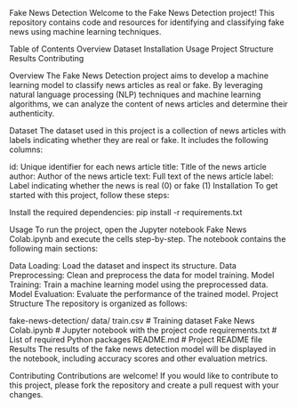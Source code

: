 Fake News Detection
Welcome to the Fake News Detection project! This repository contains code and resources for identifying and classifying fake news using machine learning techniques.

Table of Contents
Overview
Dataset
Installation
Usage
Project Structure
Results
Contributing

Overview
The Fake News Detection project aims to develop a machine learning model to classify news articles as real or fake. By leveraging natural language processing (NLP) techniques and machine learning algorithms, we can analyze the content of news articles and determine their authenticity.

Dataset
The dataset used in this project is a collection of news articles with labels indicating whether they are real or fake. It includes the following columns:

id: Unique identifier for each news article
title: Title of the news article
author: Author of the news article
text: Full text of the news article
label: Label indicating whether the news is real (0) or fake (1)
Installation
To get started with this project, follow these steps:


Install the required dependencies:
pip install -r requirements.txt

Usage
To run the project, open the Jupyter notebook Fake News Colab.ipynb and execute the cells step-by-step. The notebook contains the following main sections:

Data Loading: Load the dataset and inspect its structure.
Data Preprocessing: Clean and preprocess the data for model training.
Model Training: Train a machine learning model using the preprocessed data.
Model Evaluation: Evaluate the performance of the trained model.
Project Structure
The repository is organized as follows:


fake-news-detection/
data/
train.csv          # Training dataset
Fake News Colab.ipynb  # Jupyter notebook with the project code
requirements.txt       # List of required Python packages
README.md              # Project README file
Results
The results of the fake news detection model will be displayed in the notebook, including accuracy scores and other evaluation metrics.

Contributing
Contributions are welcome! If you would like to contribute to this project, please fork the repository and create a pull request with your changes.
